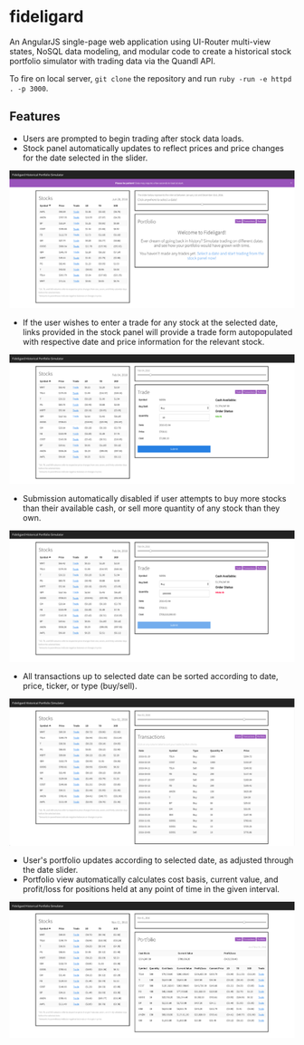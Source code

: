 # fideligard

An AngularJS single-page web application using UI-Router multi-view states, NoSQL data modeling, and modular code to create a historical stock portfolio simulator with trading data via the Quandl API.

To fire on local server, `git clone` the repository and run `ruby -run -e httpd . -p 3000`.

## Features

- Users are prompted to begin trading after stock data loads.
- Stock panel automatically updates to reflect prices and price changes for the date selected in the slider.

![Welcome](https://github.com/eating247/fideligard/blob/master/screenshots/welcome.png)

- If the user wishes to enter a trade for any stock at the selected date, links provided in the stock panel will provide a trade form autopopulated with respective date and price information for the relevant stock.

![Valid Trade](https://github.com/eating247/fideligard/blob/master/screenshots/trade-valid.png)

- Submission automatically disabled if user attempts to buy more stocks than their available cash, or sell more quantity of any stock than they own.

![Invalid Trade](https://github.com/eating247/fideligard/blob/master/screenshots/trade-invalid.png)

- All transactions up to selected date can be sorted according to date, price, ticker, or type (buy/sell).

![Transactions](https://github.com/eating247/fideligard/blob/master/screenshots/transactions.png)

- User's portfolio updates according to selected date, as adjusted through the date slider.
- Portfolio view automatically calculates cost basis, current value, and profit/loss for positions held at any point of time in the given interval.

![Portfolio](https://github.com/eating247/fideligard/blob/master/screenshots/portfolio.png)
